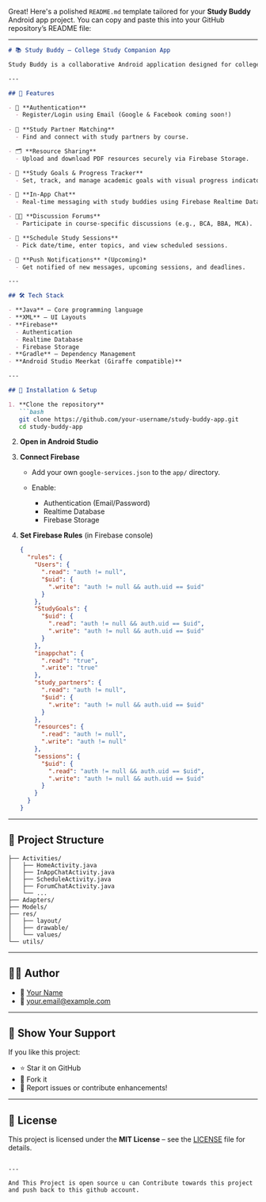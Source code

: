 Great! Here's a polished `README.md` template tailored for your **Study Buddy** Android app project. You can copy and paste this into your GitHub repository’s README file:

---

````markdown
# 📚 Study Buddy – College Study Companion App

Study Buddy is a collaborative Android application designed for college students to find study partners, share resources, track goals, join discussions, and schedule study sessions effectively. Built using **Java**, **Firebase**, and **Android Studio**, it offers a suite of features to help learners stay productive and connected.

---

## 🚀 Features

- 🔐 **Authentication**
  - Register/Login using Email (Google & Facebook coming soon!)
  
- 👥 **Study Partner Matching**
  - Find and connect with study partners by course.

- 🗂️ **Resource Sharing**
  - Upload and download PDF resources securely via Firebase Storage.

- 🎯 **Study Goals & Progress Tracker**
  - Set, track, and manage academic goals with visual progress indicators.

- 💬 **In-App Chat**
  - Real-time messaging with study buddies using Firebase Realtime Database.

- 🧑‍💻 **Discussion Forums**
  - Participate in course-specific discussions (e.g., BCA, BBA, MCA).

- 📅 **Schedule Study Sessions**
  - Pick date/time, enter topics, and view scheduled sessions.

- 🔔 **Push Notifications** *(Upcoming)*
  - Get notified of new messages, upcoming sessions, and deadlines.

---

## 🛠️ Tech Stack

- **Java** – Core programming language
- **XML** – UI Layouts
- **Firebase**
  - Authentication
  - Realtime Database
  - Firebase Storage
- **Gradle** – Dependency Management
- **Android Studio Meerkat (Giraffe compatible)**

---

## 🔧 Installation & Setup

1. **Clone the repository**
   ```bash
   git clone https://github.com/your-username/study-buddy-app.git
   cd study-buddy-app
````

2. **Open in Android Studio**

3. **Connect Firebase**

   * Add your own `google-services.json` to the `app/` directory.
   * Enable:

     * Authentication (Email/Password)
     * Realtime Database
     * Firebase Storage

4. **Set Firebase Rules** (in Firebase console)

   ```json
   {
     "rules": {
       "Users": {
         ".read": "auth != null",
         "$uid": {
           ".write": "auth != null && auth.uid == $uid"
         }
       },
       "StudyGoals": {
         "$uid": {
           ".read": "auth != null && auth.uid == $uid",
           ".write": "auth != null && auth.uid == $uid"
         }
       },
       "inappchat": {
         ".read": "true",
         ".write": "true"
       },
       "study_partners": {
         ".read": "auth != null",
         "$uid": {
           ".write": "auth != null && auth.uid == $uid"
         }
       },
       "resources": {
         ".read": "auth != null",
         ".write": "auth != null"
       },
       "sessions": {
         "$uid": {
           ".read": "auth != null && auth.uid == $uid",
           ".write": "auth != null && auth.uid == $uid"
         }
       }
     }
   }
   ```

---


## 📂 Project Structure

```
├── Activities/
│   ├── HomeActivity.java
│   ├── InAppChatActivity.java
│   ├── ScheduleActivity.java
│   ├── ForumChatActivity.java
│   └── ...
├── Adapters/
├── Models/
├── res/
│   ├── layout/
│   ├── drawable/
│   └── values/
└── utils/
```

---

## 🙋‍♂️ Author

* 💼 [Your Name](https://github.com/your-username)
* 📧 [your.email@example.com](mailto:your.email@example.com)

---

## 🌟 Show Your Support

If you like this project:

* ⭐ Star it on GitHub
* 🍴 Fork it
* 🐛 Report issues or contribute enhancements!

---

## 📜 License

This project is licensed under the **MIT License** – see the [LICENSE](LICENSE) file for details.

```

---

And This Project is open source u can Contribute towards this project and push back to this github account.
```
